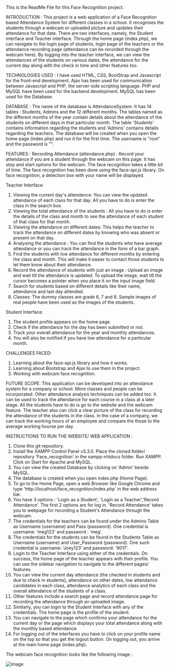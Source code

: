 This is the ReadMe File for this Face Recognition project.

INTRODUCTION : 
This project is a web application of a Face Recognition based Attendance System for different classes in a school. It recognises the students through a webcam or uploaded picture and updates their attendance for that date. 
There are two interfaces, namely, the Student interface and Teacher interface. Through the home page (index.php), we can navigate to the login page of students, login page of the teachers or the attendance recording page (attendance can be recorded through the webcam here). By logging into the teacher interface, we can view the attendances of the students on various dates, the attendance for the current day along with the check in time and other features too. 

TECHNOLOGIES USED :
I have used HTML, CSS, BootStrap and Javascript for the front-end development. Ajax has been used for communication between Javascript and PHP, the server-side scripting language. PHP and MySQL have been used for the backend development. MySQL has been used for the Database.

DATABASE :
The name of the database is AttendanceSystem. It has 14 tables : Students, Admins and the 12 different months. The tables named as the different months of the year contain details about the attendance of the students on different days in that particular month. The table 'Students' contains information regarding the students and 'Admins' contains details regarding the teachers. The database will be created when you open the home page (index.php) and run it for the first time. The username is "root" and the password is "". 

FEATURES : 
Recording Attendance (attendance.php) :
Record your attendance if you are a student through the webcam on this page. It has stop and start options for the webcam. The face recognition takes a little bit of time. The face recognition has been done using the face-api.js library. On face recognition, a detection box with your name will be displayed.

Teacher Interface:
1. Viewing the current day's attendance: You can view the updated attendance of each class for that day. All you have to do is enter the class in the search box.
2. Viewing the total attendance of the students : All you have to do is enter the details of the class and month to see the attendance of each student of that class for that month.
3. Viewing the attendance on different dates: This helps the teacher to track the attendance on different dates by knowing who was absent or present on that day.
4. Analysing the attendance : You can find the students who have average attendance or you can track the attendance in the form of a bar graph.
5. Find the students with low attendance for different months by entering the class and month. This will make it easier to contact those students to let them know about their attendance.
6. Record the attendance of students with just an image : Upload an image and wait till the attendance is updated. To upload the image, wait till the cursor becomes a pointer when you place it on the input image field.
7. Search for students based on different details like their name, attendance and last day attended.
8. Classes: The dummy classes are grade 6, 7 and 8. Sample images of real people have been used as the images of the students. 

Student Interface:
1. The student profile appears on the home page.
2. Check if the attendance for the day has been submitted or not.
3. Track your overall attendance for the year and monthly attendances.
4. You will also be notified if you have low attendance for a particular month.


CHALLENGES FACED:
1. Learning about the face-api.js library and how it works.
2. Learning about Bootstrap and Ajax to use them in the project.
3. Working with webcam face recognition.

FUTURE SCOPE:
This application can be developed into an attendance system for a company or school. More classes and people can be incorporated. Other attendance analysis techniques can be added too. It can be used
to track the attendance for each course in a class at a later stage. All the students have to do is go to the website and the webcam feature. The teacher also can click a clear picture of the class for 
recording the attendance of the students in the class. In the case of a company, we can track the working hours of an employee and compare the those to the average working hourse per day. 



INSTRUCTIONS TO RUN THE WEBSITE/ WEB APPLICATION :
1. Clone this git repository.
2. Install the XAMPP Control Panel v3.3.0. Place the cloned folder/ repository 'Face_recognition' in the xampp->htdocs folder. Run XAMPP. Click on Start for Apache and MySQL.
3. You can view the created Database by clicking on 'Admin' beside MySQL. 
4. The database is created when you open index.php (Home Page).
5. To go to the Home Page, open a web Browser like Google Chrome and type 'http://localhost/face_recognition/index.php' in the web address bar.
6. You have 3 options : 'Login as a Student', 'Login as a Teacher','Record Attendance'. The first 2 options are for log in. 'Record Attendance' takes you to webpage for recording a Student's Attendance through the webcam.
7. The credentials for the teachers can be found under the Admins Table as Username (username) and Pass (password). One credential is username: 'meg123' and password : 'meg'.
8. The credentials for the students can be found in the Students Table as Username (username) and User_Password (password). One such credential is username: 'Joey123' and password: '9017'.
9. Login to the Teacher Interface using either of the credentials. On success, the home page of the teacher appears with their profile. You can use the sidebar navigation to navigate to the different pages/ features.
10. You can view the current day attendance (the checked in students and due to check in students), attendance on other dates, low attendance candidates in each class, attendance analytics of each class and the overall attendance of the students of a class.
11. Other features include a search page and record attendance page for recording the attendance through an uploaded image.
12. Similarly, you can login to the Student Interface with any of the credentials. The home page is the profile of the student. 
13. You can navigate to the page which confirms your attendance for the current day or the page which displays your total attendance along with the monthly based attendance.
14. For logging out of the interfaces you have to click on your profile name on the top so that you get the logout button. On logging out, you arrive at the main home page (index.php).

The webcam face recognition looks like the following image :

![image](https://user-images.githubusercontent.com/88918638/170881858-84ce7c61-894c-4c44-8b1c-f07213592459.png)

